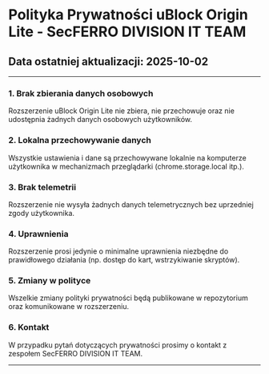 # Polityka Prywatności uBlock Origin Lite - SecFERRO DIVISION IT TEAM

## Data ostatniej aktualizacji: 2025-10-02

---

### 1. Brak zbierania danych osobowych

Rozszerzenie uBlock Origin Lite nie zbiera, nie przechowuje oraz nie udostępnia żadnych danych osobowych użytkowników.

### 2. Lokalna przechowywanie danych

Wszystkie ustawienia i dane są przechowywane lokalnie na komputerze użytkownika w mechanizmach przeglądarki (chrome.storage.local itp.).

### 3. Brak telemetrii

Rozszerzenie nie wysyła żadnych danych telemetrycznych bez uprzedniej zgody użytkownika.

### 4. Uprawnienia

Rozszerzenie prosi jedynie o minimalne uprawnienia niezbędne do prawidłowego działania (np. dostęp do kart, wstrzykiwanie skryptów).

### 5. Zmiany w polityce

Wszelkie zmiany polityki prywatności będą publikowane w repozytorium oraz komunikowane w rozszerzeniu.

### 6. Kontakt

W przypadku pytań dotyczących prywatności prosimy o kontakt z zespołem SecFERRO DIVISION IT TEAM.

---
